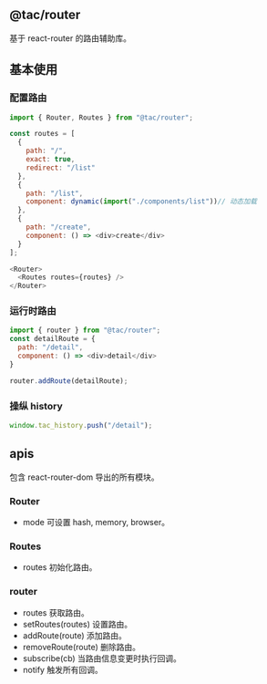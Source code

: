 ## @tac/router

基于 react-router 的路由辅助库。

## 基本使用

### 配置路由

```Javascript
import { Router, Routes } from "@tac/router";

const routes = [
  {
    path: "/",
    exact: true,
    redirect: "/list"
  },
  {
    path: "/list",
    component: dynamic(import("./components/list"))// 动态加载
  },
  {
    path: "/create",
    component: () => <div>create</div>
  }
];

<Router>
  <Routes routes={routes} />
</Router>
```

### 运行时路由

```Javascript
import { router } from "@tac/router";
const detailRoute = {
  path: "/detail",
  component: () => <div>detail</div>
}

router.addRoute(detailRoute);
```

### 操纵 history

```Javascript
window.tac_history.push("/detail");
```

## apis

包含 react-router-dom 导出的所有模块。

### Router

* mode 可设置 hash, memory, browser。

### Routes

* routes 初始化路由。

### router

* routes 获取路由。
* setRoutes(routes) 设置路由。
* addRoute(route) 添加路由。
* removeRoute(route) 删除路由。
* subscribe(cb) 当路由信息变更时执行回调。
* notify 触发所有回调。